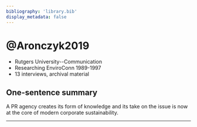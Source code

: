 ```yaml
---
bibliography: 'library.bib'
display_metadata: false
---
```

# @Aronczyk2019

* Rutgers University--Communication
* Researching EnviroConn 1989-1997
* 13 interviews, archival material

## One-sentence summary

A PR agency creates its form of knowledge and its take on the issue is now at the core of modern corporate sustainability.

---